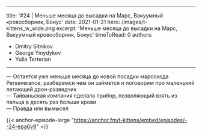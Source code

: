 
---
title: '#24 | Меньше месяца до высадки на Марс, Вакуумный кровосборник, Бонус'
date: 2021-01-21
hero: /images/t-kittens_w_wide.png
excerpt: 'Меньше месяца до высадки на Марс, Вакуумный кровосборник, Бонус'
timeToRead: 0
authors:
  - Dmitry Sitnikov
  - George Ymydykov
  - Yulia Terterian
---

— Остается уже меньше месяца до новой посадки марсохода Perseverance, разберемся чем он займется и поговорим про маленький летающий дрон-разведчик<br/>
— Тайваньская компания сделала прибор, позволяющий взять из пальца в десять раз больше крови<br/>
— Правда или вымысел

{{< anchor-episode-large "https://anchor.fm/t-kittens/embed/episodes/--24-epa6v9" >}}
